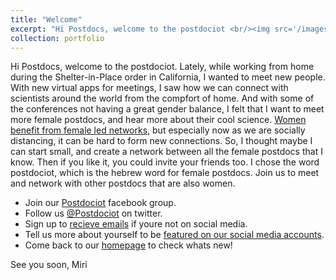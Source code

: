 ```yaml
---
title: "Welcome"
excerpt: "Hi Postdocs, welcome to the postdociot <br/><img src='/images/postdociot-1.png'>"
collection: portfolio
---
```


Hi Postdocs, welcome to the postdociot. 
Lately, while working from home during the Shelter-in-Place order in California, I wanted to meet new people. With new virtual apps for meetings, I saw how we can connect with scientists around the world from the compfort of home. And with some of the conferences not having a great gender balance, I felt that I want to meet more female postdocs, and hear more about their cool science. [Women benefit from female led networks](https://www.nature.com/articles/d41586-018-07878-w), but especially now as we are socially distancing, it can be hard to form new connections. So, I thought maybe I can start small, and create a network between all the female postdocs that I know. Then if you like it, you could invite your friends too. I chose the word postdociot, which is the hebrew word for female postdocs. 
Join us to meet and network with other postdocs that are also women. 

  - Join our [Postdociot](https://www.facebook.com/groups/916327312206421/) facebook group. 
  - Follow us [@Postdociot](https://twitter.com/postdociot) on twitter.
  - Sign up to [recieve emails](https://forms.gle/b95uuGRsP9ikQYtGA) if youre not on social media. 
  - Tell us more about yourself to be [featured on our social media accounts](https://forms.gle/b95uuGRsP9ikQYtGA). 
  - Come back to our [homepage](https://mirikrupkin.github.io/postdociot/) to check whats new!

See you soon,
Miri 


